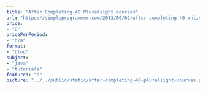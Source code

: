 ```yaml
---
title: "After Completing 40 Pluralsight courses"
url: "https://simpleprogrammer.com/2013/06/02/after-completing-40-online-training-courses-for-pluralsight-what-have-i-learned"
price: 
- "0"
pricePerPeriod: 
- "n/a"
format: 
- "blog"
subject: 
- "java"
- "tutorials"
featured: "n"
picture: "../../public/static/after-completing-40-pluralsight-courses.png"
---
```

